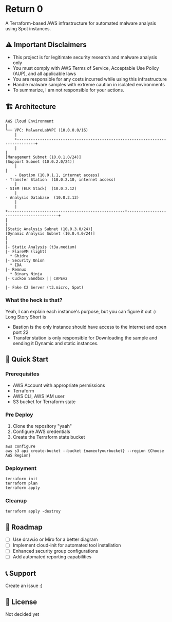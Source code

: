 # Return 0

A Terraform-based AWS infrastructure for automated malware analysis using Spot instances.

## ⚠️ Important Disclaimers
- This project is for legitimate security research and malware analysis only
- You must comply with AWS Terms of Service, Acceptable Use Policy (AUP), and all applicable laws
- You are responsible for any costs incurred while using this infrastructure
- Handle malware samples with extreme caution in isolated environments
- To summarize, I am not responsible for your actions.

## 🏗 Architecture

```
AWS Cloud Environment
|
└── VPC: MalwareLabVPC (10.0.0.0/16)
    |
    +------------------------------------------------------------------------------+
    |                                                                              |
[Management Subnet (10.0.1.0/24)]                                          [Support Subnet (10.0.2.0/24)]
    |                                                                              |
    - Bastion (10.0.1.1, internet access)                                          - Transfer Station  (10.0.2.10, internet access)
    |                                                                              - SIEM (ELK Stack)  (10.0.2.12)
    |                                                                              - Analysis Database  (10.0.2.13)
    |
    |
+---------------------------------------------------+----------------------------------------+
|                                                                                            |
[Static Analysis Subnet (10.0.3.0/24)]                                     [Dynamic Analysis Subnet (10.0.4.0/24)]
|                                                                               |
|- Static Analysis (t3a.medium)                                                 |- FlareVM (light)                       
  * Ghidra                                                                      |- Security Onion 
  * IDA                                                                         |- Remnux
  * Binary Ninja                                                                |- Cuckoo Sandbox || CAPEv2                                                                
                                                                                |- Fake C2 Server (t3.micro, Spot)
```
### What the heck is that?
Yeah, I can explain each instance's purpose, but you can figure it out :)
Long Story Short is 
- Bastion is the only instance should have access to the internet and open port 22
- Transfer station is only responsible for Downloading the sample and sending it Dynamic and static instances.

## 🚀 Quick Start

### Prerequisites
- AWS Account with appropriate permissions
- Terraform
- AWS CLI, AWS IAM user
- S3 bucket for Terraform state

### Pre Deploy
1. Clone the repository "yaah"
2. Configure AWS credentials
3. Create the Terraform state bucket
```
aws configure
aws s3 api create-bucket --bucket {nameofyourbucket} --region {Choose AWS Region}
```
### Deployment
```
terraform init
terraform plan
terraform apply
```

### Cleanup

```
terraform apply -destroy
```

## 🔄 Roadmap
- [ ] Use draw.io or Miro for a better diagram
- [ ] Implement cloud-init for automated tool installation
- [ ] Enhanced security group configurations
- [ ] Add automated reporting capabilities

## 📞 Support
Create an issue :) 

## 📄 License
Not decided yet
